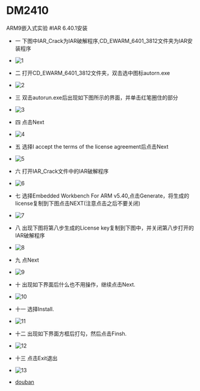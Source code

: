 # DM2410
ARM9嵌入式实验
#IAR 6.40.1安装
- 一 下图中IAR_Crack为IAR破解程序,CD_EWARM_6401_3812文件夹为IAR安装程序
- ![1](http://img5.douban.com/view/photo/photo/public/p2239693923.jpg)
- 二 打开CD_EWARM_6401_3812文件夹，双击选中图标autorn.exe 
- ![2](http://img3.douban.com/view/photo/large/public/p2239697463.jpg)
- 三 双击autorun.exe后出现如下图所示的界面，并单击红笔圈住的部分
- ![3](http://img5.douban.com/view/photo/photo/public/p2239693928.jpg)
- 四 点击Next
- ![4](http://img5.douban.com/view/photo/photo/public/p2239693929.jpg)
- 五 选择I accept the terms of the  license agreement后点击Next
- ![5](http://img5.douban.com/view/photo/photo/public/p2239693930.jpg)
- 六 打开IAR_Crack文件中的IAR破解程序
- ![6](http://img5.douban.com/view/photo/photo/public/p2239693931.jpg)
- 七 选择Embedded Workbench For ARM v5.40,点击Generate，将生成的license复制到下图点击NEXT(注意点击之后不要关闭)
- ![7](http://img5.douban.com/view/photo/photo/public/p2239693932.jpg)
- 八 出现下图将第八步生成的License key复制到下图中，并关闭第八步打开的IAR破解程序
- ![8](http://img5.douban.com/view/photo/photo/public/p2239693933.jpg)
- 九 点Next
- ![9](http://img5.douban.com/view/photo/photo/public/p2239693934.jpg)
- 十 出现如下界面后什么也不用操作，继续点击Next.
- ![10](http://img5.douban.com/view/photo/photo/public/p2239693936.jpg)
- 十一 选择Install.
- ![11](http://img5.douban.com/view/photo/photo/public/p2239693937.jpg)
- 十二 出现如下界面方框后打勾，然后点击Finsh.
- ![12](http://img3.douban.com/view/photo/photo/public/p2239693940.jpg)
- 十三 点击Exit退出
- ![13](http://img3.douban.com/view/photo/large/public/p2239693941.jpg)

- [douban](wwww.douban.com)

